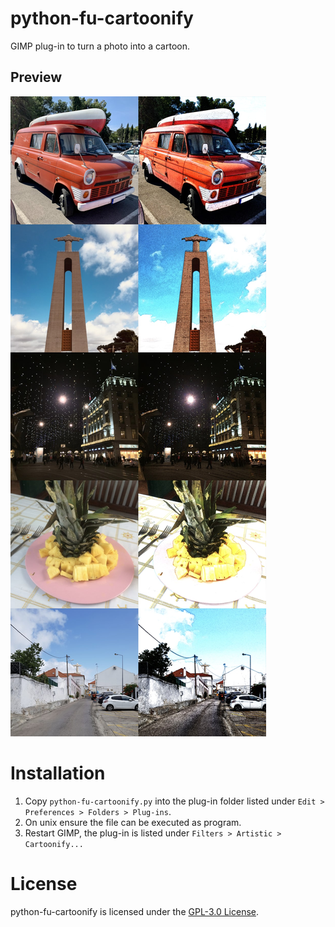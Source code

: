 # python-fu-cartoonify
GIMP plug-in to turn a photo into a cartoon.

## Preview
![Preview](images/preview.jpg)

# Installation
1. Copy `python-fu-cartoonify.py` into the plug-in folder listed under `Edit > Preferences > Folders > Plug-ins`.
1. On unix ensure the file can be executed as program.
1. Restart GIMP, the plug-in is listed under `Filters > Artistic > Cartoonify...`

# License
python-fu-cartoonify is licensed under the [GPL-3.0 License](https://raw.githubusercontent.com/pascalre/python-fu-cartoonify/master/LICENSE).
